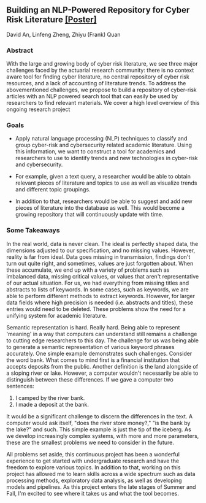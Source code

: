 ## Building an NLP-Powered Repository for Cyber Risk Literature [[Poster]](/research/draft1.pdf)
David An, Linfeng Zheng, Zhiyu (Frank) Quan
### Abstract
With the large and growing body of cyber risk literature, we see three major challenges faced by the actuarial research community: there is no context aware tool for finding cyber literature, no central repository of cyber risk resources, and a lack of accounting of literature trends. To address the abovementioned challenges, we propose to build a repository of cyber-risk articles with an NLP powered search tool that can easily be used by researchers to find relevant materials. We cover a high level overview of this ongoing research project

### Goals
- Apply natural language processing (NLP) techniques to classify and group cyber-risk and cybersecurity related academic literature. Using this information, we want to construct a tool for academics and researchers to use to identify trends and new technologies in cyber-risk and cybersecurity.

- For example, given a text query, a researcher would be able to obtain relevant pieces of literature and topics to use as well as visualize trends and different topic groupings.

- In addition to that, researchers would be able to suggest and add new pieces of literature into the database as well. This would become a growing repository that will continuously update with time.

### Some Takeaways
In the real world, data is never clean. The ideal is perfectly shaped data, the dimensions adjusted to our specification, and no missing values. However, reality is far from ideal. Data goes missing in transmission, findings don't turn out quite right, and sometimes, values are just forgotten about. When these accumulate, we end up with a variety of problems such as imbalanced data, missing critical values, or values that aren't representative of our actual situation. For us, we had everything from missing titles and abstracts to lists of keywords. In some cases, such as keywords, we are able to perform different methods to extract keywords. However, for larger data fields where high precision is needed (i.e. abstracts and titles), these entries would need to be deleted. These problems show the need for a unifying system for academic literature. 

Semantic representation is hard. Really hard. Being able to represent 'meaning' in a way that computers can understand still remains a challenge to cutting edge researchers to this day. The challenge for us was being able to generate a semantic representation of various keyword phrases accurately. One simple example demonstrates such challenges. Consider the word bank. What comes to mind first is a financial institution that accepts deposits from the public. Another definition is the land alongside of a sloping river or lake. However, a computer wouldn't necessarily be able to distinguish between these differences. If we gave a computer two sentences:

1. I camped by the river bank.
2. I made a deposit at the bank.

It would be a significant challenge to discern the differences in the text. A computer would ask itself, "does the river store money?," "is the bank by the lake?" and such. This simple example is just the tip of the iceberg. As we develop increasingly complex systems, with more and more parameters, these are the smallest problems we need to consider in the future.

All problems set aside, this continuous project has been a wonderful experience to get started with undergraduate research and have the freedom to explore various topics. In addition to that, working on this project has allowed me to learn skills across a wide spectrum such as data processing methods, exploratory data analysis, as well as developing models and pipelines. As this project enters the late stages of Summer and Fall, I'm excited to see where it takes us and what the tool becomes.
